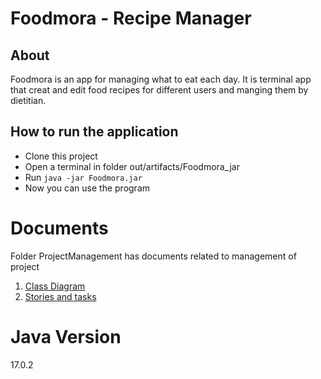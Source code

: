# Foodmora - Recipe Manager

## About
Foodmora is an app for managing what to eat each day. It is terminal app 
that creat and edit food recipes for different users and manging them by dietitian. 
 <br />

## How to run the application

* Clone this project <br />
* Open a  terminal in folder out/artifacts/Foodmora_jar <br />
* Run `java -jar Foodmora.jar` <br />
* Now you can use the program 

# Documents
Folder ProjectManagement has documents related to management of project <br />
1. [Class Diagram](https://drive.google.com/file/d/1rgcYWosCAi_AigV-gRNEcIq0lCZrSsqJ/view?usp=drive_link) <br />
2. [Stories and tasks ](https://docs.google.com/document/d/1pVXuo2r1KOlqwGGCk9W9eIwuUjAQg55BDAO1CTScaEQ/edit?usp=drive_link)<br />

# Java Version
17.0.2
